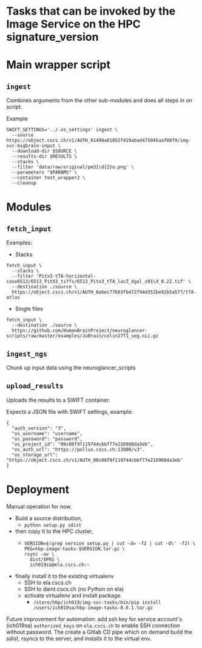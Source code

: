 # Tasks that can be invoked by the Image Service on the HPC signature_version

# Main wrapper script

## `ingest`

Combines arguments from the other sub-modules and does all steps  in on script.

Example

```
SWIFT_SETTINGS='../.os_settings' ingest \
  --source https://object.cscs.ch/v1/AUTH_61499a61052f419abad475045aaf88f9/img-svc-bigbrain-input \
  --download-dir $SOURCE \
  --results-dir $RESULTS \
  --stacks \
  --filter 'data/raw/original/pm31\d{2}o.png' \
  --parameters "$PARAMS" \
  --container test_wrapper2 \
  --cleanup
```


# Modules

## `fetch_input`

  Examples:

  * Stacks

  ```
  fetch_input \
    --stacks \
    --filter 'Pitx3-tTA-horizontal-case6513/6513_PitX3_tiffs/6513_Pitx3_tTA_lacZ_Xgal_s01\d_0.22.tif' \
    --destination ./source \
    https://object.cscs.ch/v1/AUTH_6ebec77683fb472f94d352be92b5a577/tTA-atlas
  ```

  * Single files

  ```
  fetch_input \
    --destination ./source \
    https://github.com/HumanBrainProject/neuroglancer-scripts/raw/master/examples/JuBrain/colin27T1_seg.nii.gz
  ```


## `ingest_ngs`

Chunk up input data using the neuroglancer_scripts



## `upload_results`

Uploads the results to a SWIFT container.

Expects a JSON file with SWIFT settings, example:

```
{
  "auth_version": "3",
  "os_username": "username",
  "os_password": "password",
  "os_project_id": "08c08f9f119744cbbf77e216988da3eb",
  "os_auth_url": "https://pollux.cscs.ch:13000/v3".
  "os_storage_url": "https://object.cscs.ch/v1/AUTH_08c08f9f119744cbbf77e216988da3eb"
}
```

# Deployment

Manual operation for now.

* Build a source distribution,
  * `python setup.py sdist`
* then copy it to the HPC cluster,
  * ```
    VERSION=$(grep version setup.py | cut -d= -f2 | cut -d\' -f2) \
    PKG=hbp-image-tasks-$VERSION.tar.gz \
    rsync -av \
      dist/$PKG \
      ich019sa@ela.cscs.ch:~
    ```
* finally install it to the existing virtualenv
  * SSH to ela.cscs.ch
  * SSH to daint.cscs.ch (no Python on ela)
  * activate virtualenv and install package.
    * `/store/hbp/ich019/img-svc-tasks/bin/pip install /users/ich019sa/hbp-image-tasks-0.0.1.tar.gz`


Future improvement for automation: add ssh key for service account's
 (ich019sa) `authorized_keys` on `ela.cscs.ch` to enable SSH connection
  without password. The create a Gitlab CD pipe which on demand build the sdist, rsyncs to the server, and installs it to the virtual env.
